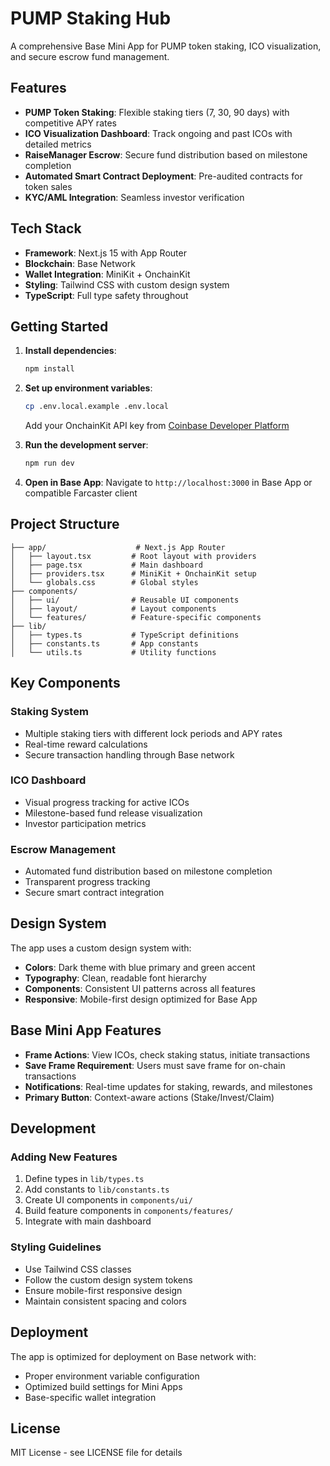 # PUMP Staking Hub

A comprehensive Base Mini App for PUMP token staking, ICO visualization, and secure escrow fund management.

## Features

- **PUMP Token Staking**: Flexible staking tiers (7, 30, 90 days) with competitive APY rates
- **ICO Visualization Dashboard**: Track ongoing and past ICOs with detailed metrics
- **RaiseManager Escrow**: Secure fund distribution based on milestone completion
- **Automated Smart Contract Deployment**: Pre-audited contracts for token sales
- **KYC/AML Integration**: Seamless investor verification

## Tech Stack

- **Framework**: Next.js 15 with App Router
- **Blockchain**: Base Network
- **Wallet Integration**: MiniKit + OnchainKit
- **Styling**: Tailwind CSS with custom design system
- **TypeScript**: Full type safety throughout

## Getting Started

1. **Install dependencies**:
   ```bash
   npm install
   ```

2. **Set up environment variables**:
   ```bash
   cp .env.local.example .env.local
   ```
   Add your OnchainKit API key from [Coinbase Developer Platform](https://portal.cdp.coinbase.com/)

3. **Run the development server**:
   ```bash
   npm run dev
   ```

4. **Open in Base App**:
   Navigate to `http://localhost:3000` in Base App or compatible Farcaster client

## Project Structure

```
├── app/                    # Next.js App Router
│   ├── layout.tsx         # Root layout with providers
│   ├── page.tsx           # Main dashboard
│   ├── providers.tsx      # MiniKit + OnchainKit setup
│   └── globals.css        # Global styles
├── components/
│   ├── ui/                # Reusable UI components
│   ├── layout/            # Layout components
│   └── features/          # Feature-specific components
├── lib/
│   ├── types.ts           # TypeScript definitions
│   ├── constants.ts       # App constants
│   └── utils.ts           # Utility functions
```

## Key Components

### Staking System
- Multiple staking tiers with different lock periods and APY rates
- Real-time reward calculations
- Secure transaction handling through Base network

### ICO Dashboard
- Visual progress tracking for active ICOs
- Milestone-based fund release visualization
- Investor participation metrics

### Escrow Management
- Automated fund distribution based on milestone completion
- Transparent progress tracking
- Secure smart contract integration

## Design System

The app uses a custom design system with:
- **Colors**: Dark theme with blue primary and green accent
- **Typography**: Clean, readable font hierarchy
- **Components**: Consistent UI patterns across all features
- **Responsive**: Mobile-first design optimized for Base App

## Base Mini App Features

- **Frame Actions**: View ICOs, check staking status, initiate transactions
- **Save Frame Requirement**: Users must save frame for on-chain transactions
- **Notifications**: Real-time updates for staking, rewards, and milestones
- **Primary Button**: Context-aware actions (Stake/Invest/Claim)

## Development

### Adding New Features

1. Define types in `lib/types.ts`
2. Add constants to `lib/constants.ts`
3. Create UI components in `components/ui/`
4. Build feature components in `components/features/`
5. Integrate with main dashboard

### Styling Guidelines

- Use Tailwind CSS classes
- Follow the custom design system tokens
- Ensure mobile-first responsive design
- Maintain consistent spacing and colors

## Deployment

The app is optimized for deployment on Base network with:
- Proper environment variable configuration
- Optimized build settings for Mini Apps
- Base-specific wallet integration

## License

MIT License - see LICENSE file for details

